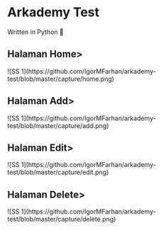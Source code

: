 # Arkademy Test

Written in Python 🐍

<h2>Halaman Home></h2>
![SS 1](https://github.com/IgorMFarhan/arkademy-test/blob/master/capture/home.png)
<h2>Halaman Add></h2>
![SS 1](https://github.com/IgorMFarhan/arkademy-test/blob/master/capture/add.png)
<h2>Halaman Edit></h2>
![SS 1](https://github.com/IgorMFarhan/arkademy-test/blob/master/capture/edit.png)
<h2>Halaman Delete></h2>
![SS 1](https://github.com/IgorMFarhan/arkademy-test/blob/master/capture/delete.png)

